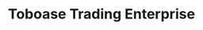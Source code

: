 ---
title: "Toboase Trading Enterprise"
url: /accra/toboase-trading-enterprise-edward-akufo-addo-street/
shop: convenience
---